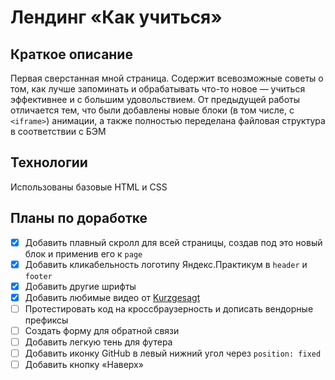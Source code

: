 # **Лендинг «Как учиться»**

## Краткое описание

Первая сверстанная мной страница. Содержит всевозможные советы о том, как лучше запоминать и обрабатывать что-то новое — учиться эффективнее и с большим удовольствием. От предыдущей работы отличается тем, что были добавлены новые блоки (в том числе, с `<iframe>`) анимации, а также полностью переделана файловая структура в соответствии с БЭМ

## Технологии

Использованы базовые HTML и CSS

## Планы по доработке

- [x] Добавить плавный скролл для всей страницы, создав под это новый блок и применив его к `page`
- [x] Добавить кликабельность логотипу Яндекс.Практикум в `header` и `footer`
- [x] Добавить другие шрифты
- [x] Добавить любимые видео от [Kurzgesagt](https://www.youtube.com/c/inanutshell)
- [ ] Протестировать код на кроссбраузерность и дописать вендорные префиксы
- [ ] Создать форму для обратной связи
- [ ] Добавить легкую тень для футера
- [ ] Добавить иконку GitHub в левый нижний угол через `position: fixed`
- [ ] Добавить кнопку «Наверх»